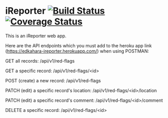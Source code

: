 # iReporter [![Build Status](https://travis-ci.org/edkahara/iReporter.svg?branch=develop)](https://travis-ci.org/edkahara/iReporter) [![Coverage Status](https://coveralls.io/repos/github/edkahara/iReporter/badge.svg?branch=develop)](https://coveralls.io/github/edkahara/iReporter?branch=develop)
This is an iReporter web app.

Here are the API endpoints which you must add to the heroku app link (https://edkahara-ireporter.herokuapp.com/) when using POSTMAN:

GET all records: /api/v1/red-flags

GET a specific record: /api/v1/red-flags/&lt;id&gt;

POST (create) a new record: /api/v1/red-flags

PATCH (edit) a specific record's location: /api/v1/red-flags/&lt;id&gt;/location

PATCH (edit) a specific record's comment: /api/v1/red-flags/&lt;id&gt;/comment

DELETE a specific record: /api/v1/red-flags/&lt;id&gt;

